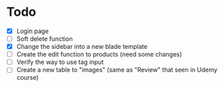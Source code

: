 # Todo
- [x] Login page
- [ ] Soft delete function 
- [x] Change the sidebar into a new blade template
- [ ] Create the edit function to products (need some changes)
- [ ] Verify the way to use tag input 
- [ ] Create a new table to "images" (same as "Review" that seen in Udemy course)
